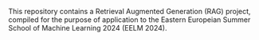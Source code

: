 This repository contains a Retrieval Augmented Generation (RAG) project, compiled for the purpose of application to the Eastern Europeian Summer School of Machine Learning 2024 (EELM 2024).
